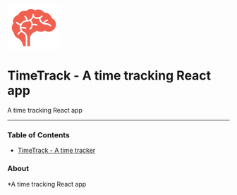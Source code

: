 ![alt text](https://github.com/Brandon225/timetrack/blob/master/public/img/logo.png "reimagin8d")

# TimeTrack - A time tracking React app

A time tracking React app

----------

### Table of Contents

- [TimeTrack - A time tracker](#about)


### About
*A time tracking React app
